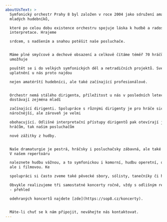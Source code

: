 ```yaml
---
aboutUsText: >
  Symfonický orchestr Prahy 8 byl založen v roce 2004 jako sdružení amatérských
  mladých hudebníků,

  které po celou dobu existence orchestru spojuje láska k hudbě a radost z její
  interpretace. Hrajeme

  srdcem, s nadšením a snahou potěšit naše posluchače.


  Máme plné smyčcové a dechové obsazení a celkově čítáme téměř 70 hráčů, což nám
  umožňuje

  pouštět se i do velkých symfonických děl a netradičních projektů. Své
  uplatnění u nás proto najdou

  nejen amatérští hudebníci, ale také začínající profesionálové.


  Orchestr nemá stálého dirigenta, příležitost u nás v posledních letech
  dostávají zejména mladí

  začínající dirigenti. Spolupráce s různými dirigenty je pro hráče sice
  náročnější, ale zároveň je velmi

  obohacující. Odlišné interpretační přístupy dirigentů pak otevírají jak
  hráčům, tak našim posluchačům

  nové zážitky z hudby.


  Naše dramaturgie je pestrá, hráčsky i posluchačsky zábavná, ale také náročná.
  V našem repertoáru

  naleznete hudbu vážnou, a to symfonickou i komorní, hudbu operetní, operní,
  ale i filmovou. Ke

  spolupráci si často zveme také pěvecké sbory, sólisty, tanečníky či herce.

  Obvykle realizujeme tři samostatné koncerty ročně, vždy s odlišným repertoárem
  - přehled

  odehraných koncertů najdete [zde](https://sop8.cz/koncerty).


  Máte-li chuť se k nám připojit, neváhejte nás kontaktovat.
---
```


